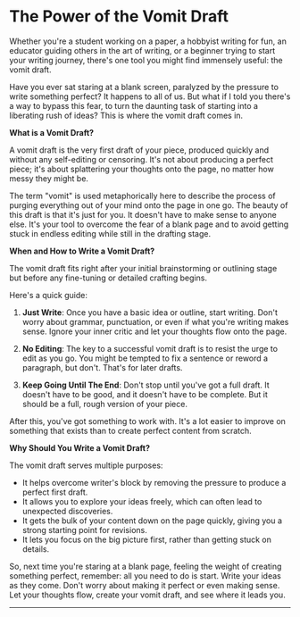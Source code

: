 # The Power of the Vomit Draft


Whether you're a student working on a paper, a hobbyist writing for fun, an educator guiding others in the art of writing, or a beginner trying to start your writing journey, there's one tool you might find immensely useful: the vomit draft.

Have you ever sat staring at a blank screen, paralyzed by the pressure to write something perfect? It happens to all of us. But what if I told you there's a way to bypass this fear, to turn the daunting task of starting into a liberating rush of ideas? This is where the vomit draft comes in.

**What is a Vomit Draft?**

A vomit draft is the very first draft of your piece, produced quickly and without any self-editing or censoring. It's not about producing a perfect piece; it's about splattering your thoughts onto the page, no matter how messy they might be.

The term "vomit" is used metaphorically here to describe the process of purging everything out of your mind onto the page in one go. The beauty of this draft is that it's just for you. It doesn't have to make sense to anyone else. It's your tool to overcome the fear of a blank page and to avoid getting stuck in endless editing while still in the drafting stage.

**When and How to Write a Vomit Draft?**

The vomit draft fits right after your initial brainstorming or outlining stage but before any fine-tuning or detailed crafting begins. 

Here's a quick guide:

1. **Just Write**: Once you have a basic idea or outline, start writing. Don't worry about grammar, punctuation, or even if what you're writing makes sense. Ignore your inner critic and let your thoughts flow onto the page.

2. **No Editing**: The key to a successful vomit draft is to resist the urge to edit as you go. You might be tempted to fix a sentence or reword a paragraph, but don't. That's for later drafts. 

3. **Keep Going Until The End**: Don't stop until you've got a full draft. It doesn't have to be good, and it doesn't have to be complete. But it should be a full, rough version of your piece.

After this, you've got something to work with. It's a lot easier to improve on something that exists than to create perfect content from scratch.

**Why Should You Write a Vomit Draft?**

The vomit draft serves multiple purposes:

- It helps overcome writer's block by removing the pressure to produce a perfect first draft.
- It allows you to explore your ideas freely, which can often lead to unexpected discoveries.
- It gets the bulk of your content down on the page quickly, giving you a strong starting point for revisions.
- It lets you focus on the big picture first, rather than getting stuck on details.

So, next time you're staring at a blank page, feeling the weight of creating something perfect, remember: all you need to do is start. Write your ideas as they come. Don't worry about making it perfect or even making sense. Let your thoughts flow, create your vomit draft, and see where it leads you. 

---

